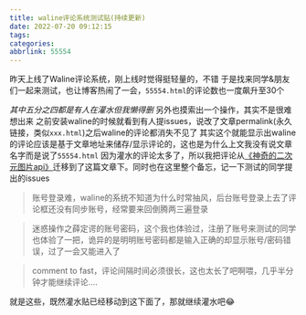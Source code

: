```yaml
---
title: waline评论系统测试贴(持续更新)
date: 2022-07-20 09:12:15
tags:
categories:
abbrlink: 55554
---
```

昨天上线了Waline评论系统，刚上线时觉得挺轻量的，不错
于是找来同学&朋友们一起来测试，也让博客热闹了一会，```55554.html```的评论数也一度飙升至30个
<!-- more -->
*其中五分之四都是有人在灌水但我懒得删*
另外也摸索出一个操作，其实不是很难想出来
之前安装waline的时候就看到有人提issues，说改了文章permalink(永久链接，类似```xxx.html```)之后waline的评论都消失不见了
其实这个就能显示出waline的评论应该是基于文章地址来储存/显示评论的，这也是为什么上文我没有说文章名字而是说了```55554.html```
因为灌水的评论太多了，所以我把评论从[《神奇的二次元图片api》]()迁移到了这篇文章下。同时也在这里整个备忘，记一下测试的同学提出的issues
>账号登录难，waline的系统不知道为什么时常抽风，后台账号登录上去了评论框还没有同步账号，经常要来回倒腾两三遍登录

>迷惑操作之薛定谔的账号密码，这个我也体验过，注册了账号来测试的同学也体验了一把，诡异的是明明账号密码都是输入正确的却显示账号/密码错误，过了一会又能进入了

>comment to fast，评论间隔时间必须很长，这也太长了吧啊喂，几乎半分钟才能继续评论….

就是这些，既然灌水贴已经移动到这下面了，那就继续灌水吧😂